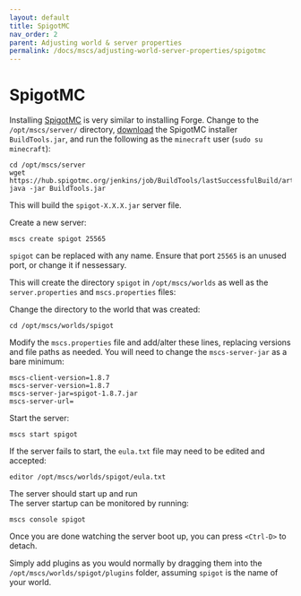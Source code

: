```yaml
---
layout: default
title: SpigotMC 
nav_order: 2
parent: Adjusting world & server properties
permalink: /docs/mscs/adjusting-world-server-properties/spigotmc
---
```


# SpigotMC
Installing [SpigotMC](https://www.spigotmc.org/wiki/spigot/) is very similar to installing Forge. Change to the `/opt/mscs/server/` directory, [download](https://hub.spigotmc.org/jenkins/job/BuildTools/) the SpigotMC installer `BuildTools.jar`, and run the following as the `minecraft` user (`sudo su minecraft`):

    cd /opt/mscs/server
    wget https://hub.spigotmc.org/jenkins/job/BuildTools/lastSuccessfulBuild/artifact/target/BuildTools.jar
    java -jar BuildTools.jar

This will build the `spigot-X.X.X.jar` server file.

Create a new server:

    mscs create spigot 25565

`spigot` can be replaced with any name. Ensure that port `25565` is an unused port, or change it if nessessary.

This will create the directory `spigot` in `/opt/mscs/worlds` as well as the `server.properties` and `mscs.properties` files:

Change the directory to the world that was created:

    cd /opt/mscs/worlds/spigot

Modify the `mscs.properties` file and add/alter these lines, replacing versions and file paths as needed. You will
need to change the `mscs-server-jar` as a bare minimum:

    mscs-client-version=1.8.7
    mscs-server-version=1.8.7
    mscs-server-jar=spigot-1.8.7.jar
    mscs-server-url=

Start the server:

    mscs start spigot

If the server fails to start, the `eula.txt` file may need to be edited and accepted:

    editor /opt/mscs/worlds/spigot/eula.txt

The server should start up and run  
The server startup can be monitored by running:

    mscs console spigot

Once you are done watching the server boot up, you can press `<Ctrl-D>` to detach.

Simply add plugins as you would normally by dragging them into the `/opt/mscs/worlds/spigot/plugins` folder,
assuming `spigot` is the name of your world.
